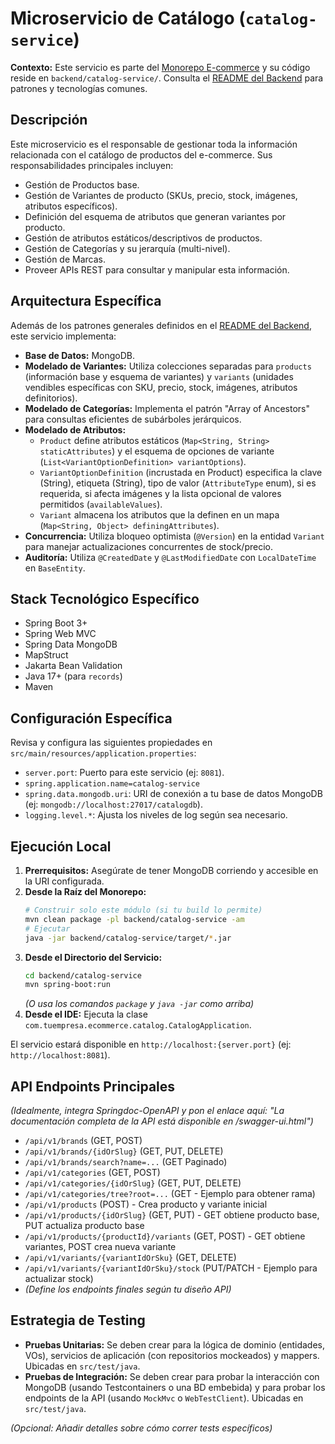 # Microservicio de Catálogo (`catalog-service`)

**Contexto:** Este servicio es parte del [Monorepo E-commerce](../../../README.md) y su código reside en `backend/catalog-service/`. Consulta el [README del Backend](../README.md) para patrones y tecnologías comunes.

## Descripción

Este microservicio es el responsable de gestionar toda la información relacionada con el catálogo de productos del e-commerce. Sus responsabilidades principales incluyen:

* Gestión de Productos base.
* Gestión de Variantes de producto (SKUs, precio, stock, imágenes, atributos específicos).
* Definición del esquema de atributos que generan variantes por producto.
* Gestión de atributos estáticos/descriptivos de productos.
* Gestión de Categorías y su jerarquía (multi-nivel).
* Gestión de Marcas.
* Proveer APIs REST para consultar y manipular esta información.

## Arquitectura Específica

Además de los patrones generales definidos en el [README del Backend](../README.md), este servicio implementa:

* **Base de Datos:** MongoDB.
* **Modelado de Variantes:** Utiliza colecciones separadas para `products` (información base y esquema de variantes) y `variants` (unidades vendibles específicas con SKU, precio, stock, imágenes, atributos definitorios).
* **Modelado de Categorías:** Implementa el patrón "Array of Ancestors" para consultas eficientes de subárboles jerárquicos.
* **Modelado de Atributos:**
    * `Product` define atributos estáticos (`Map<String, String> staticAttributes`) y el esquema de opciones de variante (`List<VariantOptionDefinition> variantOptions`).
    * `VariantOptionDefinition` (incrustada en Product) especifica la clave (String), etiqueta (String), tipo de valor (`AttributeType` enum), si es requerida, si afecta imágenes y la lista opcional de valores permitidos (`availableValues`).
    * `Variant` almacena los atributos que la definen en un mapa (`Map<String, Object> definingAttributes`).
* **Concurrencia:** Utiliza bloqueo optimista (`@Version`) en la entidad `Variant` para manejar actualizaciones concurrentes de stock/precio.
* **Auditoría:** Utiliza `@CreatedDate` y `@LastModifiedDate` con `LocalDateTime` en `BaseEntity`.

## Stack Tecnológico Específico

* Spring Boot 3+
* Spring Web MVC
* Spring Data MongoDB
* MapStruct
* Jakarta Bean Validation
* Java 17+ (para `records`)
* Maven

## Configuración Específica

Revisa y configura las siguientes propiedades en `src/main/resources/application.properties`:

* `server.port`: Puerto para este servicio (ej: `8081`).
* `spring.application.name=catalog-service`
* `spring.data.mongodb.uri`: URI de conexión a tu base de datos MongoDB (ej: `mongodb://localhost:27017/catalogdb`).
* `logging.level.*`: Ajusta los niveles de log según sea necesario.

## Ejecución Local

1.  **Prerrequisitos:** Asegúrate de tener MongoDB corriendo y accesible en la URI configurada.
2.  **Desde la Raíz del Monorepo:**
    ```bash
    # Construir solo este módulo (si tu build lo permite)
    mvn clean package -pl backend/catalog-service -am
    # Ejecutar
    java -jar backend/catalog-service/target/*.jar
    ```
3.  **Desde el Directorio del Servicio:**
    ```bash
    cd backend/catalog-service
    mvn spring-boot:run
    ```
    *(O usa los comandos `package` y `java -jar` como arriba)*
4.  **Desde el IDE:** Ejecuta la clase `com.tuempresa.ecommerce.catalog.CatalogApplication`.

El servicio estará disponible en `http://localhost:{server.port}` (ej: `http://localhost:8081`).

## API Endpoints Principales

*(Idealmente, integra Springdoc-OpenAPI y pon el enlace aquí: "La documentación completa de la API está disponible en /swagger-ui.html")*

* `/api/v1/brands` (GET, POST)
* `/api/v1/brands/{idOrSlug}` (GET, PUT, DELETE)
* `/api/v1/brands/search?name=...` (GET Paginado)
* `/api/v1/categories` (GET, POST)
* `/api/v1/categories/{idOrSlug}` (GET, PUT, DELETE)
* `/api/v1/categories/tree?root=...` (GET - Ejemplo para obtener rama)
* `/api/v1/products` (POST) - Crea producto y variante inicial
* `/api/v1/products/{idOrSlug}` (GET, PUT) - GET obtiene producto base, PUT actualiza producto base
* `/api/v1/products/{productId}/variants` (GET, POST) - GET obtiene variantes, POST crea nueva variante
* `/api/v1/variants/{variantIdOrSku}` (GET, DELETE)
* `/api/v1/variants/{variantIdOrSku}/stock` (PUT/PATCH - Ejemplo para actualizar stock)
* *(Define los endpoints finales según tu diseño API)*

## Estrategia de Testing

* **Pruebas Unitarias:** Se deben crear para la lógica de dominio (entidades, VOs), servicios de aplicación (con repositorios mockeados) y mappers. Ubicadas en `src/test/java`.
* **Pruebas de Integración:** Se deben crear para probar la interacción con MongoDB (usando Testcontainers o una BD embebida) y para probar los endpoints de la API (usando `MockMvc` o `WebTestClient`). Ubicadas en `src/test/java`.

*(Opcional: Añadir detalles sobre cómo correr tests específicos)*
